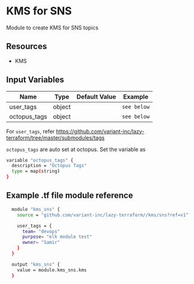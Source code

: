 # KMS for SNS

Module to create KMS for SNS topics

## Resources

- KMS

## Input Variables

| Name         | Type   | Default Value | Example     |
| ------------ | ------ | ------------- | ----------- |
| user_tags    | object |               | `see below` |
| octopus_tags | object |               | `see below` |

For `user_tags`, refer <https://github.com/variant-inc/lazy-terraform/tree/master/submodules/tags>

`octopus_tags` are auto set at octopus. Set the variable as

```bash
variable "octopus_tags" {
  description = "Octopus Tags"
  type = map(string)
}
```

## Example .tf file module reference

```bash
  module "kms_sns" {
    source = "github.com/variant-inc/lazy-terraform//kms/sns?ref=v1"

    user_tags = {
      team= "devops"
      purpose= "elk module test"
      owner= "Samir"
    }
  }

  output "kms_sns" {
    value = module.kms_sns.kms
  }
```

